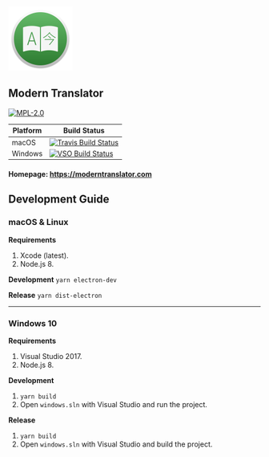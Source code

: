 <img src="build-resources/icons/1024x1024.png" height="128" width="128" alt="Modern Translator" />

## Modern Translator

[![MPL-2.0](https://img.shields.io/badge/License-Apache%202.0-blue.svg)](https://github.com/modern-translator/modern-translator/blob/master/LICENSE)

| Platform    | Build Status                                                                                                                                                                                                                    |
|-------------|---------------------------------------------------------------------------------------------------------------------------------------------------------------------------------------------------------------------------------|
| macOS | [![Travis Build Status](https://travis-ci.org/modern-translator/modern-translator.svg?branch=master)](https://travis-ci.org/modern-translator/modern-translator)                                                                |
| Windows | [![VSO Build Status](https://img.shields.io/vso/build/quanglam2807/2f76e0e3-6c4c-4c04-a98e-f7c1460efa1c/2.svg)](https://quanglam2807.visualstudio.com/Modern%20Translator/_build/index?definitionId=2) |

#### Homepage: https://moderntranslator.com

## Development Guide
### macOS & Linux
**Requirements**
1. Xcode (latest).
2. Node.js 8.

**Development**
`yarn electron-dev`

**Release**
`yarn dist-electron`

---

### Windows 10
**Requirements**
1. Visual Studio 2017.
2. Node.js 8.

**Development**
1. `yarn build`
2. Open `windows.sln` with Visual Studio and run the project.

**Release**
1. `yarn build`
2. Open `windows.sln` with Visual Studio and build the project.

